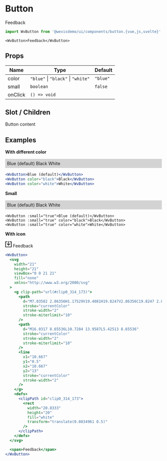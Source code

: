 # Button

<WvButton>Feedback</WvButton>

```js
import WvButton from '@wevisdemo/ui/components/button.{vue,js,svelte}';
```

```vue
<WvButton>Feedback</WvButton>
```

## Props

| Name    | Type                               | Default  |
| ------- | ---------------------------------- | -------- |
| color   | `"blue"` \| `"black"` \| `"white"` | `"blue"` |
| small   | `boolean`                          | `false`  |
| onClick | `() => void`                       |          |

## Slot / Children

Button content

## Examples

**With different color**

<div style="display:flex; background-color: lightgray; padding: 6px;">
  <WvButtonGroup>
    <WvButton>Blue (default)</WvButton>
    <WvButton color="black">Black</WvButton>
    <WvButton color="white">White</WvButton>
  </WvButtonGroup>
</div>

```jsx
<WvButton>Blue (default)</WvButton>
<WvButton color="black">Black</WvButton>
<WvButton color="white">White</WvButton>
```

**Small**

<div style="display:flex; background-color: lightgray; padding: 6px;">
  <WvButtonGroup>
    <WvButton :small="true">Blue (default)</WvButton>
    <WvButton :small="true" color="black">Black</WvButton>
    <WvButton :small="true" color="white">White</WvButton>
  </WvButtonGroup>
</div>

```vue
<WvButton :small="true">Blue (default)</WvButton>
<WvButton :small="true" color="black">Black</WvButton>
<WvButton :small="true" color="white">White</WvButton>
```

**With icon**

<WvButton>
  <svg width="21" height="21" viewBox="0 0 21 21" fill="none" xmlns="http://www.w3.org/2000/svg">
    <g clip-path="url(#clip0_314_173)">
      <path d="M7.03582 2.86356H1.17529V19.4081H19.8247V2.86356C19.8247 2.86356 15.306 2.86356 13.9642 2.86356" stroke="currentColor" stroke-width="2" stroke-miterlimit="10"/>
      <path d="M16.0317 8.65536L10.7284 13.9587L5.42513 8.65536" stroke="currentColor" stroke-width="2" stroke-miterlimit="10"/>
      <line x1="10.667" y1="0.5" x2="10.667" y2="13" stroke="currentColor" stroke-width="2"/>
    </g>
    <defs>
      <clipPath id="clip0_314_173">
        <rect width="20.8333" height="20" fill="white" transform="translate(0.0834961 0.5)"/>
      </clipPath>
    </defs>
  </svg>
  <span>Feedback</span>
</WvButton>

```jsx
<WvButton>
  <svg
    width="21"
    height="21"
    viewBox="0 0 21 21"
    fill="none"
    xmlns="http://www.w3.org/2000/svg"
  >
    <g clip-path="url(#clip0_314_173)">
      <path
        d="M7.03582 2.86356H1.17529V19.4081H19.8247V2.86356C19.8247 2.86356 15.306 2.86356 13.9642 2.86356"
        stroke="currentColor"
        stroke-width="2"
        stroke-miterlimit="10"
      />
      <path
        d="M16.0317 8.65536L10.7284 13.9587L5.42513 8.65536"
        stroke="currentColor"
        stroke-width="2"
        stroke-miterlimit="10"
      />
      <line
        x1="10.667"
        y1="0.5"
        x2="10.667"
        y2="13"
        stroke="currentColor"
        stroke-width="2"
      />
    </g>
    <defs>
      <clipPath id="clip0_314_173">
        <rect
          width="20.8333"
          height="20"
          fill="white"
          transform="translate(0.0834961 0.5)"
        />
      </clipPath>
    </defs>
  </svg>

  <span>Feedback</span>
</WvButton>
```

